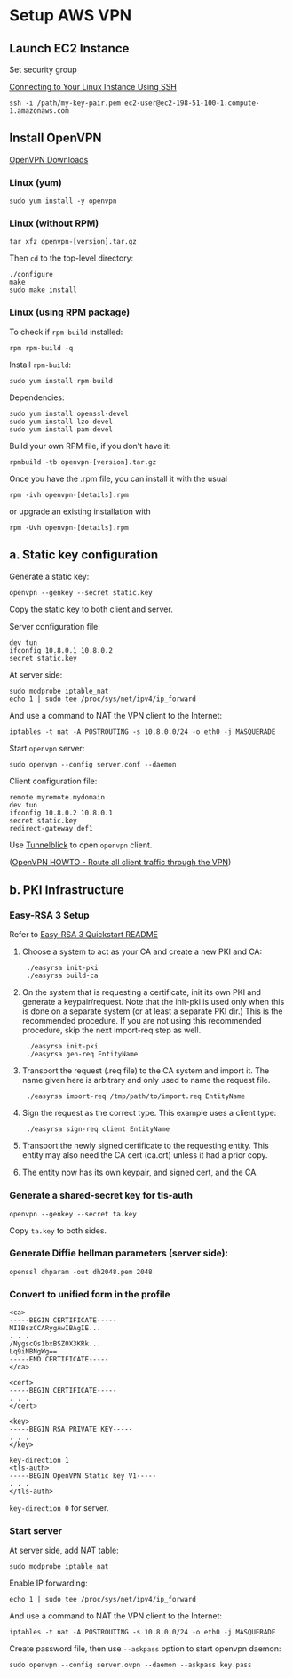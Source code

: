 # Setup AWS VPN
## Launch EC2 Instance
Set security group

[Connecting to Your Linux Instance Using SSH](http://docs.aws.amazon.com/AWSEC2/latest/UserGuide/AccessingInstancesLinux.html)

```
ssh -i /path/my-key-pair.pem ec2-user@ec2-198-51-100-1.compute-1.amazonaws.com
```

## Install OpenVPN
[OpenVPN Downloads](https://openvpn.net/index.php/open-source/downloads.html)

### Linux (yum)

```
sudo yum install -y openvpn
```


### Linux (without RPM)

```
tar xfz openvpn-[version].tar.gz
```

Then `cd` to the top-level directory:

```
./configure
make
sudo make install
```

### Linux (using RPM package)

To check if `rpm-build` installed:

```
rpm rpm-build -q
```

Install `rpm-build`:

```
sudo yum install rpm-build
```

Dependencies:

```
sudo yum install openssl-devel
sudo yum install lzo-devel
sudo yum install pam-devel
```

Build your own RPM file, if you don't have it:

```
rpmbuild -tb openvpn-[version].tar.gz
```

Once you have the .rpm file, you can install it with the usual

```
rpm -ivh openvpn-[details].rpm
```

or upgrade an existing installation with

```
rpm -Uvh openvpn-[details].rpm
```

## a. Static key configuration

Generate a static key:

```
openvpn --genkey --secret static.key
```

Copy the static key to both client and server.

Server configuration file:

```
dev tun
ifconfig 10.8.0.1 10.8.0.2
secret static.key
```

At server side:

    sudo modprobe iptable_nat
    echo 1 | sudo tee /proc/sys/net/ipv4/ip_forward

And use a command to NAT the VPN client to the Internet:

    iptables -t nat -A POSTROUTING -s 10.8.0.0/24 -o eth0 -j MASQUERADE

Start `openvpn` server:

```
sudo openvpn --config server.conf --daemon
```

Client configuration file:

```
remote myremote.mydomain
dev tun
ifconfig 10.8.0.2 10.8.0.1
secret static.key
redirect-gateway def1
```

Use [Tunnelblick](https://tunnelblick.net/) to open `openvpn` client.

([OpenVPN HOWTO - Route all client traffic through the VPN](https://openvpn.net/index.php/open-source/documentation/howto.html#redirect))


## b. PKI Infrastructure

### Easy-RSA 3 Setup

Refer to [Easy-RSA 3 Quickstart README](https://github.com/OpenVPN/easy-rsa/blob/master/README.quickstart.md)

1. Choose a system to act as your CA and create a new PKI and CA:

        ./easyrsa init-pki
        ./easyrsa build-ca

2. On the system that is requesting a certificate, init its own PKI and generate a keypair/request. Note that the init-pki is used only when this is done on a separate system (or at least a separate PKI dir.) This is the recommended procedure. If you are not using this recommended procedure, skip the next import-req step as well.

        ./easyrsa init-pki
        ./easyrsa gen-req EntityName

3. Transport the request (.req file) to the CA system and import it. The name given here is arbitrary and only used to name the request file.

        ./easyrsa import-req /tmp/path/to/import.req EntityName

4. Sign the request as the correct type. This example uses a client type:

        ./easyrsa sign-req client EntityName

5. Transport the newly signed certificate to the requesting entity. This entity may also need the CA cert (ca.crt) unless it had a prior copy.

6. The entity now has its own keypair, and signed cert, and the CA.

### Generate a shared-secret key for tls-auth

    openvpn --genkey --secret ta.key

Copy `ta.key` to both sides.

### Generate Diffie hellman parameters (server side):

    openssl dhparam -out dh2048.pem 2048

### Convert to unified form in the profile

    <ca>
    -----BEGIN CERTIFICATE-----
    MIIBszCCARygAwIBAgIE...
    . . .
    /NygscQs1bxBSZ0X3KRk...
    Lq9iNBNgWg==
    -----END CERTIFICATE-----
    </ca>

    <cert>
    -----BEGIN CERTIFICATE-----
    . . .
    </cert>

    <key>
    -----BEGIN RSA PRIVATE KEY-----
    . . .
    </key>

    key-direction 1
    <tls-auth>
    -----BEGIN OpenVPN Static key V1-----
    . . .
    </tls-auth>

`key-direction 0` for server.


### Start server

At server side, add NAT table:

    sudo modprobe iptable_nat

Enable IP forwarding:

    echo 1 | sudo tee /proc/sys/net/ipv4/ip_forward

And use a command to NAT the VPN client to the Internet:

    iptables -t nat -A POSTROUTING -s 10.8.0.0/24 -o eth0 -j MASQUERADE

Create password file, then use `--askpass` option to start openvpn daemon:

    sudo openvpn --config server.ovpn --daemon --askpass key.pass
